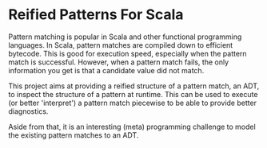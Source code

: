 # Reified Patterns For Scala

Pattern matching is popular in Scala and other functional programming languages. In Scala,
pattern matches are compiled down to efficient bytecode. This is good for execution speed,
especially when the pattern match is successful. However, when a pattern match fails, the
only information you get is that a candidate value did not match.

This project aims at providing a reified structure of a pattern match, an ADT, to inspect
the structure of a pattern at runtime. This can be used to execute (or better 'interpret')
a pattern match piecewise to be able to provide better diagnostics.

Aside from that, it is an interesting (meta) programming challenge to model the
existing pattern matches to an ADT.